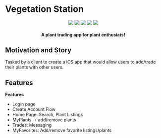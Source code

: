 # Vegetation Station

<div align="center" width="100%">
  <img src="https://img.shields.io/badge/react_native-%2320232a.svg?style=for-the-badge&logo=react&logoColor=%2361DAFB" />
  <img src="https://img.shields.io/badge/node.js-6DA55F?style=for-the-badge&logo=node.js&logoColor=white" />
  <img src="https://img.shields.io/badge/express.js-%23404d59.svg?style=for-the-badge&logo=express&logoColor=%2361DAFB" />
  <img src="https://img.shields.io/badge/firebase-%23039BE5.svg?style=for-the-badge&logo=firebase" />
  <img src="https://img.shields.io/badge/postgres-%23316192.svg?style=for-the-badge&logo=postgresql&logoColor=white" />
</div>

<h4 align="center">A plant trading app for plant enthusiats!</h4>

## Motivation and Story
Tasked by a client to create a iOS app that would allow users to add/trade their plants with other users.

## Features

<b>Features</b>
- Login page
- Create Account Flow
- Home Page: Search, Plant Listings
- MyPlants -> add/remove plants
- Trades: Messaging
- MyFavorites: Add/remove favorite listings/plants

